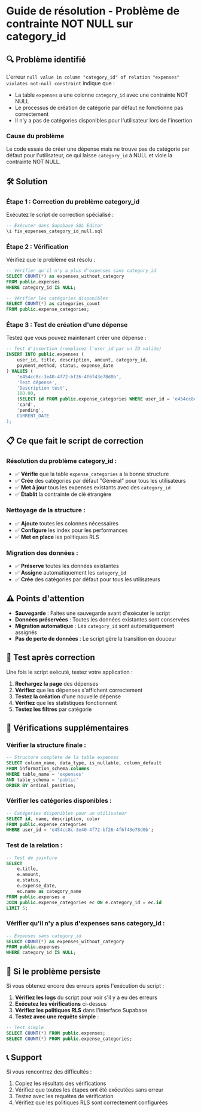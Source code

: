 # Guide de résolution - Problème de contrainte NOT NULL sur category_id

## 🔍 Problème identifié

L'erreur `null value in column "category_id" of relation "expenses" violates not-null constraint` indique que :

- La table `expenses` a une colonne `category_id` avec une contrainte NOT NULL
- Le processus de création de catégorie par défaut ne fonctionne pas correctement
- Il n'y a pas de catégories disponibles pour l'utilisateur lors de l'insertion

### Cause du problème
Le code essaie de créer une dépense mais ne trouve pas de catégorie par défaut pour l'utilisateur, ce qui laisse `category_id` à NULL et viole la contrainte NOT NULL.

## 🛠️ Solution

### Étape 1 : Correction du problème category_id
Exécutez le script de correction spécialisé :

```sql
-- Exécuter dans Supabase SQL Editor
\i fix_expenses_category_id_null.sql
```

### Étape 2 : Vérification
Vérifiez que le problème est résolu :

```sql
-- Vérifier qu'il n'y a plus d'expenses sans category_id
SELECT COUNT(*) as expenses_without_category
FROM public.expenses 
WHERE category_id IS NULL;

-- Vérifier les catégories disponibles
SELECT COUNT(*) as categories_count
FROM public.expense_categories;
```

### Étape 3 : Test de création d'une dépense
Testez que vous pouvez maintenant créer une dépense :

```sql
-- Test d'insertion (remplacez l'user_id par un ID valide)
INSERT INTO public.expenses (
    user_id, title, description, amount, category_id, 
    payment_method, status, expense_date
) VALUES (
    'e454cc8c-3e40-4f72-bf26-4f6f43e78d0b',
    'Test dépense',
    'Description test',
    100.00,
    (SELECT id FROM public.expense_categories WHERE user_id = 'e454cc8c-3e40-4f72-bf26-4f6f43e78d0b LIMIT 1),
    'card',
    'pending',
    CURRENT_DATE
);
```

## 📋 Ce que fait le script de correction

### Résolution du problème category_id :
- ✅ **Vérifie** que la table `expense_categories` a la bonne structure
- ✅ **Crée** des catégories par défaut "Général" pour tous les utilisateurs
- ✅ **Met à jour** tous les expenses existants avec des `category_id`
- ✅ **Établit** la contrainte de clé étrangère

### Nettoyage de la structure :
- ✅ **Ajoute** toutes les colonnes nécessaires
- ✅ **Configure** les index pour les performances
- ✅ **Met en place** les politiques RLS

### Migration des données :
- ✅ **Préserve** toutes les données existantes
- ✅ **Assigne** automatiquement les `category_id`
- ✅ **Crée** des catégories par défaut pour tous les utilisateurs

## ⚠️ Points d'attention

- **Sauvegarde** : Faites une sauvegarde avant d'exécuter le script
- **Données préservées** : Toutes les données existantes sont conservées
- **Migration automatique** : Les `category_id` sont automatiquement assignés
- **Pas de perte de données** : Le script gère la transition en douceur

## 🧪 Test après correction

Une fois le script exécuté, testez votre application :

1. **Rechargez la page** des dépenses
2. **Vérifiez** que les dépenses s'affichent correctement
3. **Testez la création** d'une nouvelle dépense
4. **Vérifiez** que les statistiques fonctionnent
5. **Testez les filtres** par catégorie

## 🔧 Vérifications supplémentaires

### Vérifier la structure finale :
```sql
-- Structure complète de la table expenses
SELECT column_name, data_type, is_nullable, column_default
FROM information_schema.columns 
WHERE table_name = 'expenses' 
AND table_schema = 'public'
ORDER BY ordinal_position;
```

### Vérifier les catégories disponibles :
```sql
-- Catégories disponibles pour un utilisateur
SELECT id, name, description, color
FROM public.expense_categories 
WHERE user_id = 'e454cc8c-3e40-4f72-bf26-4f6f43e78d0b';
```

### Test de la relation :
```sql
-- Test de jointure
SELECT 
    e.title,
    e.amount,
    e.status,
    e.expense_date,
    ec.name as category_name
FROM public.expenses e
JOIN public.expense_categories ec ON e.category_id = ec.id
LIMIT 5;
```

### Vérifier qu'il n'y a plus d'expenses sans category_id :
```sql
-- Expenses sans category_id
SELECT COUNT(*) as expenses_without_category
FROM public.expenses 
WHERE category_id IS NULL;
```

## 🚨 Si le problème persiste

Si vous obtenez encore des erreurs après l'exécution du script :

1. **Vérifiez les logs** du script pour voir s'il y a eu des erreurs
2. **Exécutez les vérifications** ci-dessus
3. **Vérifiez les politiques RLS** dans l'interface Supabase
4. **Testez avec une requête simple** :

```sql
-- Test simple
SELECT COUNT(*) FROM public.expenses;
SELECT COUNT(*) FROM public.expense_categories;
```

## 📞 Support

Si vous rencontrez des difficultés :
1. Copiez les résultats des vérifications
2. Vérifiez que toutes les étapes ont été exécutées sans erreur
3. Testez avec les requêtes de vérification
4. Vérifiez que les politiques RLS sont correctement configurées
